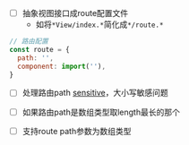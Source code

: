 - [ ] 抽象视图接口成route配置文件
    - 如将`*View/index.*`简化成`*/route.*`

```js
// 路由配置
const route = {
  path: '',
  component: import(''),
}
```

- [ ] 处理路由path [sensitive](https://reacttraining.com/react-router/web/api/Route/sensitive-bool)，大小写敏感问题
- [ ] 如果路由path是数组类型取length最长的那个
- [ ] 支持route path参数为数组类型

